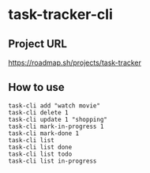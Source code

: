 # task-tracker-cli
## Project URL
https://roadmap.sh/projects/task-tracker

## How to use
```
task-cli add "watch movie"
task-cli delete 1
task-cli update 1 "shopping"
task-cli mark-in-progress 1
task-cli mark-done 1
task-cli list
task-cli list done
task-cli list todo
task-cli list in-progress
```